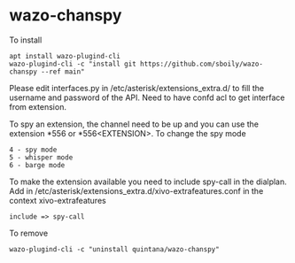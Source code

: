 # wazo-chanspy

To install

    apt install wazo-plugind-cli
    wazo-plugind-cli -c "install git https://github.com/sboily/wazo-chanspy --ref main"

Please edit interfaces.py in /etc/asterisk/extensions_extra.d/ to fill the username and password of the API. Need to have confd acl to get interface from extension.

To spy an extension, the channel need to be up and you can use the extension *556 or *556\<EXTENSION\>.
To change the spy mode

    4 - spy mode
    5 - whisper mode
    6 - barge mode

To make the extension available you need to include spy-call in the dialplan.
Add in /etc/asterisk/extensions_extra.d/xivo-extrafeatures.conf in the context xivo-extrafeatures

    include => spy-call

To remove

    wazo-plugind-cli -c "uninstall quintana/wazo-chanspy"
